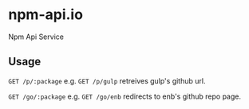 # npm-api.io
Npm Api Service

## Usage

`GET /p/:package` e.g. `GET /p/gulp`
retreives gulp's github url.

`GET /go/:package` e.g. `GET /go/enb`
redirects to enb's github repo page.
